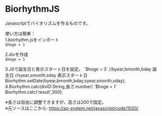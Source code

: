 # BiorhythmJS
Javascriptでバイオリズムを作るものです。

使い方は簡単：  
1.biorhythm.jsをインポート  
`$hoge = 1`
<script src="biorhythm.js"></script>  
2.divを作成  
`$hoge = 1`
<div id="result"></div>  
3.JSで誕生日と表示スタート日を設定。  
`$hoge = 3`
//byear,bmonth,bday 誕生日  
//syear,smonth,sday 表示スタート日  
Biorhythm.setDate(byear,bmonth,bday,syear,smonth,sday);  
4.Biorhythm.calc(divID:String,長さ:number)  
`$hoge = 1`  
Biorhythm.calc('result',300);  


※長さは自由に調整できますが、高さは200で固定。  
※元ソースはここから: https://ao-system.net/javascript/code/1020/